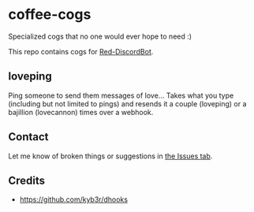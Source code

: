 # coffee-cogs

Specialized cogs that no one would ever hope to need :)

This repo contains cogs for [Red-DiscordBot](https://github.com/Cog-Creators/Red-DiscordBot).

## loveping

Ping someone to send them messages of love... Takes what you type (including but not limited to pings) and resends it a couple (loveping) or a bajillion (lovecannon) times over a webhook.

## Contact

Let me know of broken things or suggestions in [the Issues tab](issues).

## Credits

- <https://github.com/kyb3r/dhooks>